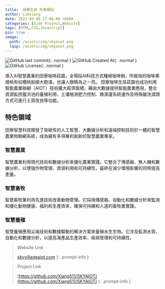 ```yaml
---
title:  田寮生技 形象網站
author: LiHsiang
date: 2023-09-09 17:00:00 +0800
categories: [Side Project,Website]
tags: [HTML,CSS,Javascript]
pin: true
image:
  path: /assets/img/skyaiot.png
  lqip: /assets/img/skyaiot.png
---
```

![GitHub last commit](https://img.shields.io/github/last-commit/Xiang511/SKYAIOT?display_timestamp=committer&style=for-the-badge){: .normal } ![GitHub Created At](https://img.shields.io/github/created-at/Xiang511/SKYAIOT?style=for-the-badge){: .normal } ![GitHub License](https://img.shields.io/github/license/Xiang511/SKYAIOT?style=for-the-badge){: .normal } 

導入AI智慧農業的田寮咖啡莊園，全場採AI科技方式種植咖啡樹，所栽培的咖啡果規格有如櫻桃般碩大飽滿，也讓人眼睛為之一亮。 田寮咖啡生技莊園也成功利用智能農業聯網（AIOT）技術擴大經濟面積，藉由大數據提供智能農業應用，整合資源監控蓄洪池的養殖利用、土壤檢測肥力控制、微滴灌系統運作及特殊酸洗滴頭方式可進行土質改良等功能。

## 特色領域

田寮智慧科技開發了突破性的人工智慧、大數據分析和遠端控制技術於一體的智慧農業物聯網系統，成為擁有多項專利創新的智慧農業專家。

### 智慧農業

智慧農業利用現代技術和數據分析來優化農業實踐。它整合了傳感器、無人機和數據分析，以增強作物管理、資源利用和可持續性，最終在減少環境影響的同時提高產量。

### 智慧畜牧

智慧畜牧業利用先進技術改善動物管理。它採用傳感器、自動化和數據分析來監測和優化動物健康、福利和生產效率，確保可持續和人道的畜牧業實踐。

### 智慧養殖

智慧養殖應用尖端技術和數據驅動的解決方案來養殖水生生物。它涉及監測水質、自動化和數據分析，以提高海產品生產效率、疾病管理和可持續性。


> Website Link
>
> [skyvillageaiot.com](skyvillageaiot.com)
{: .prompt-info }

> Project Link
>
> [https://github.com/Xiang511/SKYAIOT](https://github.com/Xiang511/SKYAIOT)
{: .prompt-info }